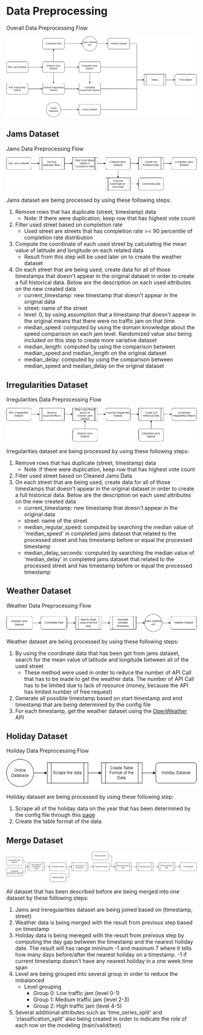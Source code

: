 # Data Preprocessing

Overall Data Preprocessing Flow

![Overall Data Preprocessing Flow](assets/dataprep_flow.png "Overall Data Preprocessing Flow")

## Jams Dataset 

Jams Data Preprocessing Flow

![Jams Data Preprocessing Flow](assets/jams_preprop.png "Jams Data Preprocessing Flow")

Jams dataset are being processed by using these following steps:

1.  Remove rows that has duplicate (street, timestamp) data
    * Note: If there were duplication, keep row that has highest vote count 
2.  Filter used street based on completion rate
    * Used street are streets that has completion rate >= 90 percentile of completion rate distribution
3.  Compute the coordinate of each used street by calculating the mean value of latitude and longitude on each related data 
    * Result from this step will be used later on to create the weather dataset    
4.  On each street that are being used, create data for all of those timestamps that doesn't appear in the original dataset in order to create a full historical data. Below are the description on each used attributes on the new created data
    * current_timestamp: new timestamp that doesn't appear in the original data
    * street: name of the street
    * level: 0, by using assumption that a timestamp that doesn't appear in the original means that there were no traffic jam on that time
    * median_speed: computed by using the domain knowledge about the speed comparison on each jam level. Randomized value also being included on this step to create more variative dataset 
    * median_length: computed by using the comparison between median_speed and median_length on the original dataset 
    * median_delay: computed by using the comparison between median_speed and median_delay on the original dataset

## Irregularities Dataset

Irregularities Data Preprocessing Flow

![Irregularities Data Preprocessing Flow](assets/Irregularities_preprop.png "Irregularities Data Preprocessing Flow")

Irregularities dataset are being processed by using these following steps:

1.  Remove rows that has duplicate (street, timestamp) data
    * Note: If there were duplication, keep row that has highest vote count
2.  Filter used street based on Cleaned Jams Data
3.  On each street that are being used, create data for all of those timestamps that doesn't appear in the original dataset in order to create a full historical data. Below are the description on each used attributes on the new created data
    * current_timestamp: new timestamp that doesn't appear in the original data
    * street: name of the street
    * median_regular_speed: computed by searching the median value of 'median_speed' in completed jams dataset that related to the processed street and has timestamp before or equal the processed timestamp
    * median_delay_seconds: computed by searching the median value of 'median_delay' in completed jams dataset that related to the processed street and has timestamp before or equal the processed timestamp

## Weather Dataset

Weather Data Preprocessing Flow

![Weather Data Preprocessing Flow](assets/Weather_preprop.png "Weather Data Preprocessing Flow")

Weather dataset are being processed by using these following steps:

1. By using the coordinate data that has been got from jams dataset, search for the mean value of latitude and longitude between all of the used street
    * These method were used in order to reduce the number of API Call that has to be made to get the weather data. The number of API Call has to be limited due to lack of resource (money, because the API has limited number of free request)
2. Generate all possible timestamp based on start timestamp and end timestamp that are being determined by the config file
3. For each timestamp, get the weather dataset using the [OpenWeather](https://openweathermap.org/api/one-call-3) API

## Holiday Dataset 

Holiday Data Preprocessing Flow

![Holiday Data Preprocessing Flow](assets/Holiday_preprop.png "Holiday Data Preprocessing Flow")

Holiday dataset are being processed by using these following step:

1. Scrape all of the holiday data on the year that has been determined by the config file through this [page](https://excelnotes.com/holidays-indonesia-2022/)
2. Create the table format of the data

## Merge Dataset

![Merge Data Flow](assets/merge_preprop.png "Merge Data Flow")

All dataset that has been described before are being merged into one dataset by these following steps:

1. Jams and Ireregularities dataset are being joined based on (timestamp, street)
2. Weather data is being merged with the result from previous step based on timestamp
3. Holiday data is being mereged with the result from preivous step by computing the day gap between the timestamp and the nearest holiday date. The result will has range mininum -1 and maxinum 7 where it tells how many days before/after the nearest holiday on a timestamp. -1 if current timestamp doesn't have any nearest holiday in a one week time span
4. Level are being grouped into several group in order to reduce the imbalanced
   * Level grouping
     * Group 0: Low traffic jam (level 0-1)
     * Group 1: Medium traffic jam (level 2-3)
     * Group 2: High traffic jam (level 4-5)
5. Several additional attributes such as 'time_series_split' and 'classification_split' also being created in order to indicate the role of each row on the modeling (train/valid/test)